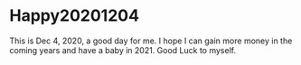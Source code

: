 # Happy20201204
This is Dec 4, 2020, a good day for me. I hope I can gain more money in the coming years and have a baby in 2021.
Good Luck to myself.
